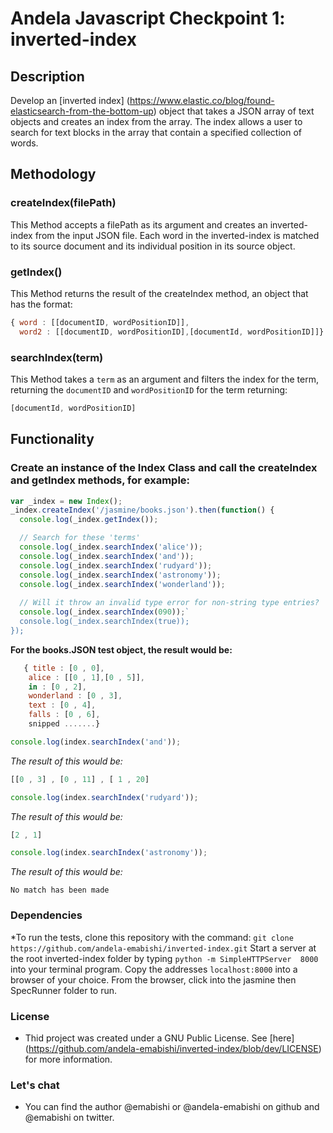 # Andela Javascript Checkpoint 1: inverted-index
## Description
Develop an [inverted index] (https://www.elastic.co/blog/found-elasticsearch-from-the-bottom-up) object that takes a JSON array of text objects and creates an index from the array. The index allows a user to search for text blocks in the array that contain a specified collection of words.

## Methodology
### createIndex(filePath)
This Method accepts a filePath as its argument and creates an inverted-index from the input JSON file. Each word in the inverted-index is matched to its source document and its individual position in its source object.

### getIndex()
This Method returns the result of the createIndex method, an object that has the format:
```javaScript
{ word : [[documentID, wordPositionID]],
  word2 : [[documentID, wordPositionID],[documentId, wordPositionID]]}
 ```

### searchIndex(term)
This Method takes a `term` as an argument and filters the index for the term, returning the `documentID` and `wordPositionID` for the term returning:
```javaScript
[documentId, wordPositionID]
```

## Functionality
### Create an instance of the Index Class and call the createIndex and getIndex methods, for example:

```javaScript
var _index = new Index();
_index.createIndex('/jasmine/books.json').then(function() {
  console.log(_index.getIndex());

  // Search for these 'terms'
  console.log(_index.searchIndex('alice'));
  console.log(_index.searchIndex('and'));
  console.log(_index.searchIndex('rudyard'));
  console.log(_index.searchIndex('astronomy'));
  console.log(_index.searchIndex('wonderland'));
  
  // Will it throw an invalid type error for non-string type entries?
  console.log(_index.searchIndex(090));`
  console.log(_index.searchIndex(true));
});
```

**For the books.JSON test object, the result would be:**

```javaScript
   { title : [0 , 0],
	alice : [[0 , 1],[0 , 5]],
	in : [0 , 2],
	wonderland : [0 , 3],
	text : [0 , 4],
	falls : [0 , 6],
	snipped .......}
```
  
```javaScript
console.log(index.searchIndex('and'));
```
*The result of this would be:*
```javaScript
[[0 , 3] , [0 , 11] , [ 1 , 20]
```

```javaScript
console.log(index.searchIndex('rudyard'));
```
*The result of this would be:*
```javaScript
[2 , 1]
```

```javaScript
console.log(index.searchIndex('astronomy'));
```
*The result of this would be:*
```
No match has been made
```

### Dependencies
*To run the tests, clone this repository with the command: `git clone https://github.com/andela-emabishi/inverted-index.git`
Start a server at the root inverted-index folder by typing `python -m SimpleHTTPServer  8000` into your terminal program.
Copy the addresses `localhost:8000` into a browser of your choice. From the browser, click into the jasmine then SpecRunner folder to run.

### License
* Thid project was created under a GNU Public License. See [here] (https://github.com/andela-emabishi/inverted-index/blob/dev/LICENSE) for more information.

### Let's chat
* You can find the author @emabishi or @andela-emabishi on github and @emabishi on twitter.
